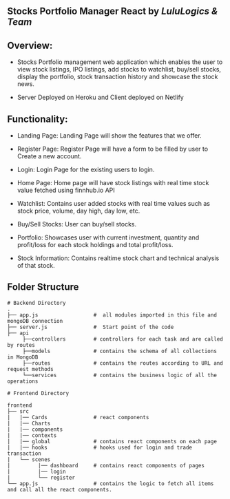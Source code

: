 ## Stocks Portfolio Manager React by *LuluLogics & Team*

## Overview:
- Stocks Portfolio management web application which enables the user to view stock listings, IPO listings, add stocks to watchlist, buy/sell stocks, display the portfolio, stock transaction history and showcase the stock news.

- Server Deployed on Heroku and Client deployed on Netlify


## Functionality:
* Landing Page: 
Landing Page will show the features that we offer. 

* Register Page:
Register Page will have a form to be filled by user to Create a new account.

* Login:
Login Page for the existing users to login.

* Home Page:
Home page will have stock listings with real time stock value fetched using finnhub.io API

* Watchlist: 
Contains user added stocks with real time values such as stock price, volume, day high, day low, etc.

* Buy/Sell Stocks:
User can buy/sell stocks. 

* Portfolio: 
Showcases user with current investment, quantity and profit/loss for each stock holdings and total profit/loss.

* Stock Information:
Contains realtime stock chart and technical analysis of that stock. 

## Folder Structure
 	# Backend Directory
    .
    ├── app.js                  #  all modules imported in this file and mongoDB connection          
    ├── server.js               #  Start point of the code
    ├── api
         ├──controllers         # controllers for each task and are called by routes
         ├──models              # contains the schema of all collections in MongoDB
         ├──routes              # contains the routes according to URL and request methods
         └──services            # contains the business logic of all the operations

    # Frontend Directory

    frontend
    ├── src
    |   |── Cards               # react components
    |   |── Charts              
    |   |── components          
    |   |── contexts  
    |   |── global              # contains react components on each page
    |   |── hooks               # hooks used for login and trade transaction
    |   └── scenes 
    |         |── dashboard     # contains react components of pages
    |         |── login          
    |         └── register
    └── app.js                  # contains the logic to fetch all items and call all the react components.

